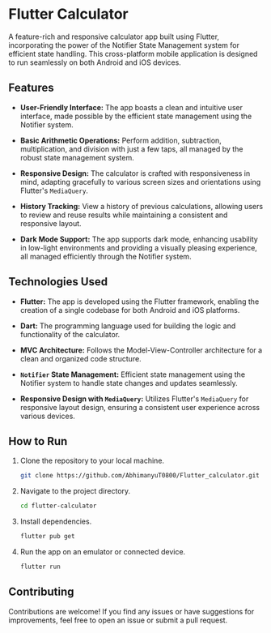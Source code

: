 # Flutter Calculator

A feature-rich and responsive calculator app built using Flutter, incorporating the power of the Notifier State Management system for efficient state handling. This cross-platform mobile application is designed to run seamlessly on both Android and iOS devices.

## Features

- **User-Friendly Interface:** The app boasts a clean and intuitive user interface, made possible by the efficient state management using the Notifier system.

- **Basic Arithmetic Operations:** Perform addition, subtraction, multiplication, and division with just a few taps, all managed by the robust state management system.

- **Responsive Design:** The calculator is crafted with responsiveness in mind, adapting gracefully to various screen sizes and orientations using Flutter's `MediaQuery`.

- **History Tracking:** View a history of previous calculations, allowing users to review and reuse results while maintaining a consistent and responsive layout.

- **Dark Mode Support:** The app supports dark mode, enhancing usability in low-light environments and providing a visually pleasing experience, all managed efficiently through the Notifier system.

## Technologies Used

- **Flutter:** The app is developed using the Flutter framework, enabling the creation of a single codebase for both Android and iOS platforms.

- **Dart:** The programming language used for building the logic and functionality of the calculator.
  
- **MVC Architecture:** Follows the Model-View-Controller architecture for a clean and organized code structure.

- **`Notifier` State Management:** Efficient state management using the Notifier system to handle state changes and updates seamlessly.

- **Responsive Design with `MediaQuery`:** Utilizes Flutter's `MediaQuery` for responsive layout design, ensuring a consistent user experience across various devices.

## How to Run

1. Clone the repository to your local machine.
   ```bash
   git clone https://github.com/AbhimanyuT0800/Flutter_calculator.git
2. Navigate to the project directory.
   ```bash
   cd flutter-calculator
3. Install dependencies.
   ```bash
   flutter pub get
4. Run the app on an emulator or connected device.
   ```bash
   flutter run

## Contributing
Contributions are welcome! If you find any issues or have suggestions for improvements, feel free to open an issue or submit a pull request.


   
